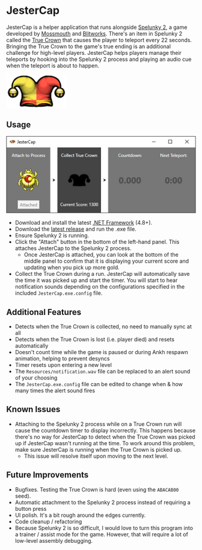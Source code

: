 # JesterCap
JesterCap is a helper application that runs alongside [Spelunky 2](https://store.steampowered.com/app/418530/Spelunky_2/), a game developed by [Mossmouth](http://mossmouth.com/) and [Blitworks](https://www.blitworks.com/). There's an item in Spelunky 2 called the [True Crown](https://spelunky.fandom.com/wiki/The_True_Crown) that causes the player to teleport every 22 seconds. Bringing the True Crown to the game's true ending is an additional challenge for high-level players. JesterCap helps players manage their teleports by hooking into the Spelunky 2 process and playing an audio cue when the teleport is about to happen.

![The True Crown](/JesterCap/Resources/true_crown_icon.png "The True Crown from Spelunky 2")

## Usage
![JesterCap UI](/screencap.jpg "JesterCap UI")
* Download and install the latest [.NET Framework](https://dotnet.microsoft.com/download/dotnet-framework/) (4.8+).
* Download the [latest release](https://github.com/crashb/jestercap/releases/) and run the .exe file.
* Ensure Spelunky 2 is running.
* Click the "Attach" button in the bottom of the left-hand panel. This attaches JesterCap to the Spelunky 2 process.
  * Once JesterCap is attached, you can look at the bottom of the middle panel to confirm that it is displaying your current score and updating when you pick up more gold.
* Collect the True Crown during a run. JesterCap will automatically save the time it was picked up and start the timer. You will start to hear notification sounds depending on the configurations specified in the included `JesterCap.exe.config` file.

## Additional Features
* Detects when the True Crown is collected, no need to manually sync at all
* Detects when the True Crown is lost (i.e. player died) and resets automatically
* Doesn't count time while the game is paused or during Ankh respawn animation, helping to prevent desyncs
* Timer resets upon entering a new level
* The `Resources/notification.wav` file can be replaced to an alert sound of your choosing
* The `JesterCap.exe.config` file can be edited to change when & how many times the alert sound fires

## Known Issues
* Attaching to the Spelunky 2 process while on a True Crown run will cause the countdown timer to display incorrectly. This happens because there's no way for JesterCap to detect when the True Crown was picked up if JesterCap wasn't running at the time. To work around this problem, make sure JesterCap is running when the True Crown is picked up.
  * This issue will resolve itself upon moving to the next level. 

## Future Improvements
* Bugfixes. Testing the True Crown is hard (even using the `ABACAB00` seed).
* Automatic attachment to the Spelunky 2 process instead of requiring a button press
* UI polish. It's a bit rough around the edges currently.
* Code cleanup / refactoring
* Because Spelunky 2 is so difficult, I would love to turn this program into a trainer / assist mode for the game. However, that will require a lot of low-level assembly debugging.